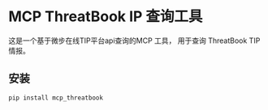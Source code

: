 # MCP ThreatBook IP 查询工具

这是一个基于微步在线TIP平台api查询的MCP 工具，
用于查询 ThreatBook TIP 情报。

## 安装

```bash
pip install mcp_threatbook
